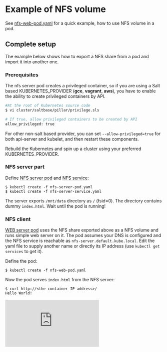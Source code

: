 <!-- BEGIN MUNGE: UNVERSIONED_WARNING -->


<!-- END MUNGE: UNVERSIONED_WARNING -->

# Example of NFS volume

See [nfs-web-pod.yaml](nfs-web-pod.yaml) for a quick example, how to use NFS volume
in a pod.

## Complete setup

The example below shows how to export a NFS share from a pod and import it
into another one.

### Prerequisites

The nfs server pod creates a privileged container, so if you are using a Salt based KUBERNETES_PROVIDER (**gce**, **vagrant**, **aws**), you have to enable the ability to create privileged containers by API.

```sh
#At the root of Kubernetes source code
$ vi cluster/saltbase/pillar/privilege.sls

# If true, allow privileged containers to be created by API
allow_privileged: true
```

For other non-salt based provider, you can set `--allow-privileged=true` for both api-server and kubelet, and then restart these components.

Rebuild the Kubernetes and spin up a cluster using your preferred KUBERNETES_PROVIDER.

### NFS server part

Define [NFS server pod](nfs-server-pod.yaml) and
[NFS service](nfs-server-service.yaml):

    $ kubectl create -f nfs-server-pod.yaml
    $ kubectl create -f nfs-server-service.yaml

The server exports `/mnt/data` directory as `/` (fsid=0). The directory contains
dummy `index.html`. Wait until the pod is running!

### NFS client

[WEB server pod](nfs-web-pod.yaml) uses the NFS share exported above as a NFS
volume and runs simple web server on it. The pod assumes your DNS is configured
and the NFS service is reachable as `nfs-server.default.kube.local`. Edit the
yaml file to supply another name or directly its IP address (use
`kubectl get services` to get it).

Define the pod:

    $ kubectl create -f nfs-web-pod.yaml

Now the pod serves `index.html` from the NFS server:

    $ curl http://<the container IP address>/
    Hello World!




<!-- BEGIN MUNGE: IS_VERSIONED -->
<!-- TAG IS_VERSIONED -->
<!-- END MUNGE: IS_VERSIONED -->


<!-- BEGIN MUNGE: GENERATED_ANALYTICS -->
[![Analytics](https://kubernetes-site.appspot.com/UA-36037335-10/GitHub/examples/nfs/README.md?pixel)]()
<!-- END MUNGE: GENERATED_ANALYTICS -->
